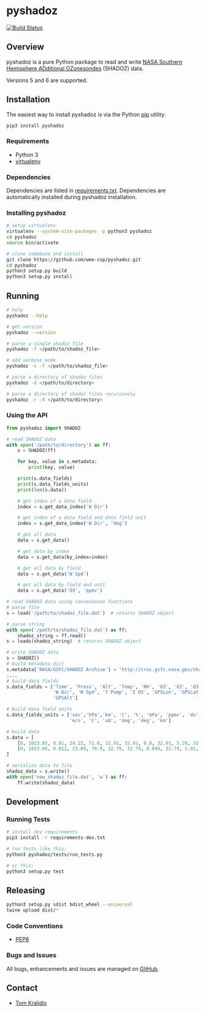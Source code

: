# pyshadoz

[![Build Status](https://github.com/wmo-cop/pyshadoz/workflows/build%20%E2%9A%99%EF%B8%8F/badge.svg)](https://github.com/wmo-im/pyshadoz/actions)

## Overview

pyshadoz is a pure Python package to read and write [NASA Southern Hemisphere
ADditional OZonesondes](https://tropo.gsfc.nasa.gov/shadoz/) (SHADOZ) data.

Versions 5 and 6 are supported.

## Installation

The easiest way to install pyshadoz is via the Python [pip](https://pip.pypa.io/en/stable/)
utility:

```bash
pip3 install pyshadoz
```

### Requirements
- Python 3
- [virtualenv](https://virtualenv.pypa.io/)

### Dependencies
Dependencies are listed in [requirements.txt](requirements.txt). Dependencies
are automatically installed during pyshadoz installation.

### Installing pyshadoz

```bash
# setup virtualenv
virtualenv --system-site-packages -p python3 pyshadoz
cd pyshadoz
source bin/activate

# clone codebase and install
git clone https://github.com/wmo-cop/pyshadoz.git
cd pyshadoz
python3 setup.py build
python3 setup.py install
```

## Running

```bash
# help
pyshadoz --help

# get version
pyshadoz --version

# parse a single shadoz file
pyshadoz -f </path/to/shadoz_file>

# add verbose mode
pyshadoz -v -f </path/to/shadoz_file>

# parse a directory of shadoz files
pyshadoz -d </path/to/directory>

# parse a directory of shadoz files recursively
pyshadoz -r -d </path/to/directory>
```

### Using the API
```python
from pyshadoz import SHADOZ

# read SHADOZ data
with open('/path/to/directory') as ff:
    s = SHADOZ(ff)

    for key, value in s.metadata:
        print(key, value)

    print(s.data_fields)
    print(s.data_fields_units)
    print(len(s.data))

    # get index of a data field
    index = s.get_data_index('W Dir')

    # get index of a data field and data field unit
    index = s.get_data_index('W Dir', 'deg')

    # get all data
    data = s.get_data()

    # get data by index
    data = s.get_data(by_index=index)

    # get all data by field
    data = s.get_data('W Spd')

    # get all data by field and unit
    data = s.get_data('O3', 'ppmv')

# read SHADOZ data using convenience functions
# parse file
s = load('/path/to/shadoz_file.dat')  # returns SHADOZ object

# parse string
with open('/path/to/shadoz_file.dat') as ff:
    shadoz_string = ff.read()
s = loads(shadoz_string)  # returns SHADOZ object

# write SHADOZ data
s = SHADOZ()
# build metadata dict
s.metadata['NASA/GSFC/SHADOZ Archive'] = 'http://croc.gsfc.nasa.gov/shadoz'
....
# build data fields
s.data_fields = ['Time', 'Press', 'Alt', 'Temp', 'RH', 'O3', 'O3', 'O3',
                 'W Dir', 'W Spd', 'T Pump', 'I O3', 'GPSLon', 'GPSLat',
                 'GPSAlt']

# build data field units
s.data_fields_units = ['sec','hPa','km', 'C', '%', 'mPa', 'ppmv', 'du', 'deg',
                       'm/s', 'C', 'uA', 'deg', 'deg', 'km']

# build data
s.data = [
    [0, 1013.85, 0.01, 24.22, 71.0, 32.91, 32.91, 0.0, 32.91, 5.29, 32.91, 9000.0, -155.049, 19.717, 0.041],
    [0, 1013.66, 0.012, 23.89, 70.0, 32.79, 32.79, 0.049, 32.79, 5.01, 32.79, 9000.0, -155.049, 19.717, 0.045]
]

# serialize data to file
shadoz_data = s.write()
with open('new_shadoz_file.dat', 'w') as ff:
    ff.write(shadoz_data)
```

## Development

### Running Tests

```bash
# install dev requirements
pip3 install -r requirements-dev.txt

# run tests like this:
python3 pyshadoz/tests/run_tests.py

# or this:
python3 setup.py test
```

## Releasing

```bash
python3 setup.py sdist bdist_wheel --universal
twine upload dist/*
```

### Code Conventions

* [PEP8](https://www.python.org/dev/peps/pep-0008)

### Bugs and Issues

All bugs, enhancements and issues are managed on [GitHub](https://github.com/wmo-cop/pyshadoz/issues).

## Contact

* [Tom Kralidis](https://github.com/tomkralidis)
